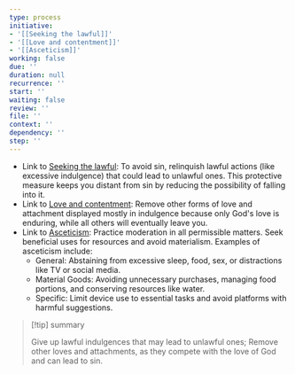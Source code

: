 ```yaml
---
type: process
initiative:
- '[[Seeking the lawful]]'
- '[[Love and contentment]]'
- '[[Asceticism]]'
working: false
due: ''
duration: null
recurrence: ''
start: ''
waiting: false
review: ''
file: ''
context: ''
dependency: ''
step: ''
---
```


* Link to [Seeking the lawful](Initiatives/worship/Seeking%20the%20lawful.md): To avoid sin, relinquish lawful actions (like excessive indulgence) that could lead to unlawful ones. This protective measure keeps you distant from sin by reducing the possibility of falling into it.
* Link to [Love and contentment](Initiatives/good%20traits/Love%20and%20contentment.md): Remove other forms of love and attachment displayed mostly in indulgence because only God's love is enduring, while all others will eventually leave you.
* Link to [Asceticism](Initiatives/good%20traits/Asceticism.md): Practice moderation in all permissible matters. Seek beneficial uses for resources and avoid materialism. Examples of asceticism include:
	* General: Abstaining from excessive sleep, food, sex, or distractions like TV or social media.
	* Material Goods: Avoiding unnecessary purchases, managing food portions, and conserving resources like water.
	* Specific: Limit device use to essential tasks and avoid platforms with harmful suggestions.

> [!tip] summary
> 
> 
> Give up lawful indulgences that may lead to unlawful ones; Remove other loves and attachments, as they compete with the love of God and can lead to sin.
> 

